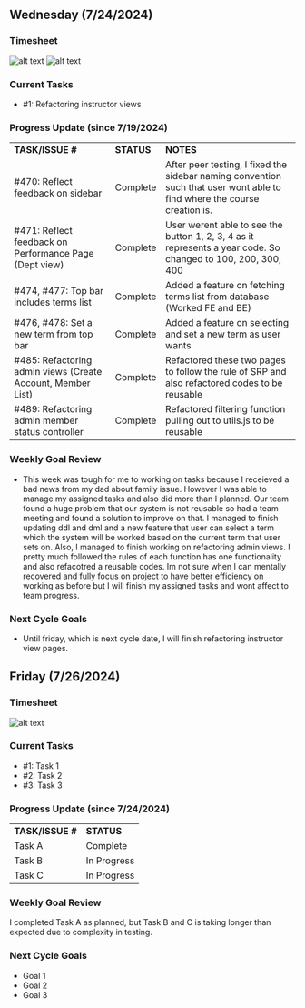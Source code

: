 <!--------------------------------------------------------------------------------------------------------------------------------------------------------------------------------------------->
## Wednesday (7/24/2024)

### Timesheet
![alt text](https://github.com/UBCO-COSC499-Summer-2024/team-6-capstone-team_6ix/blob/Kevin-weekly-logs/docs/weekly%20logs/Kevin%20Kim/Clockify%20images/7.19-7.23/11.1.1.png)
![alt text](https://github.com/UBCO-COSC499-Summer-2024/team-6-capstone-team_6ix/blob/Kevin-weekly-logs/docs/weekly%20logs/Kevin%20Kim/Clockify%20images/7.19-7.23/11.1.2.png)


### Current Tasks
  * #1: Refactoring instructor views

### Progress Update (since 7/19/2024)
<table>
    <tr>
        <td><strong>TASK/ISSUE #</strong>
        </td>
        <td><strong>STATUS</strong>
        </td>
        <td><strong>NOTES</strong>
        </td>
    </tr>
    <tr>
        <!-- Task/Issue # -->
        <td>#470: Reflect feedback on sidebar
        </td>
        <!-- Status -->
        <td>Complete
        </td>
        <!-- Notes -->
        <td>After peer testing, I fixed the sidebar naming convention such that user wont able to find where the course creation is.
        </td>
    </tr>
    <tr>
        <!-- Task/Issue # -->
        <td>#471: Reflect feedback on Performance Page (Dept view)
        </td>
        <!-- Status -->
        <td>Complete
        </td>
        <!-- Notes -->
        <td>User werent able to see the button 1, 2, 3, 4 as it represents a year code. So changed to 100, 200, 300, 400
        </td>
    </tr>
    <tr>
        <!-- Task/Issue # -->
        <td>#474, #477: Top bar includes terms list
        </td>
        <!-- Status -->
        <td>Complete
        </td>
        <!-- Notes -->
        <td>Added a feature on fetching terms list from database (Worked FE and BE)
        </td>
    </tr>
    <tr>
        <!-- Task/Issue # -->
        <td>#476, #478: Set a new term from top bar
        </td>
        <!-- Status -->
        <td>Complete
        </td>
        <!-- Notes -->
        <td>Added a feature on selecting and set a new term as user wants
        </td>
    </tr>
    <tr>
        <!-- Task/Issue # -->
        <td>#485: Refactoring admin views (Create Account, Member List)
        </td>
        <!-- Status -->
        <td>Complete
        </td>
        <!-- Notes -->
        <td>Refactored these two pages to follow the rule of SRP and also refactored codes to be reusable
        </td>
    </tr>
    <tr>
        <!-- Task/Issue # -->
        <td>#489: Refactoring admin member status controller
        </td>
        <!-- Status -->
        <td>Complete
        </td>
        <!-- Notes -->
        <td>Refactored filtering function pulling out to utils.js to be reusable
        </td>
    </tr>
</table>

### Weekly Goal Review
  * This week was tough for me to working on tasks because I receieved a bad news from my dad about family issue. However I was able to manage my assigned tasks and also did more than I planned. Our team found a huge problem that our system is not reusable so had a team meeting and found a solution to improve on that. I managed to finish updating ddl and dml and a new feature that user can select a term which the system will be worked based on the current term that user sets on. Also, I managed to finish working on refactoring admin views. I pretty much followed the rules of each function has one functionality and also refacotred a reusable codes. Im not sure when I can mentally recovered and fully focus on project to have better efficiency on working as before but I will finish my assigned tasks and wont affect to team progress.

### Next Cycle Goals
  * Until friday, which is next cycle date, I will finish refactoring instructor view pages. 


<!--------------------------------------------------------------------------------------------------------------------------------------------------------------------------------------------->
## Friday (7/26/2024)

### Timesheet
![alt text](image_url_here)

### Current Tasks
  * #1: Task 1
  * #2: Task 2
  * #3: Task 3

### Progress Update (since 7/24/2024)
<table>
    <tr>
        <td><strong>TASK/ISSUE #</strong>
        </td>
        <td><strong>STATUS</strong>
        </td>
    </tr>
    <tr>
        <!-- Task/Issue # -->
        <td>Task A
        </td>
        <!-- Status -->
        <td>Complete
        </td>
    </tr>
    <tr>
        <!-- Task/Issue # -->
        <td>Task B
        </td>
        <!-- Status -->
        <td>In Progress
        </td>
    </tr>
    <tr>
        <!-- Task/Issue # -->
        <td>Task C
        </td>
        <!-- Status -->
        <td>In Progress
        </td>
    </tr>
</table>

### Weekly Goal Review
I completed Task A as planned, but Task B and C is taking longer than expected due to complexity in testing. 

### Next Cycle Goals
  * Goal 1
  * Goal 2
  * Goal 3


